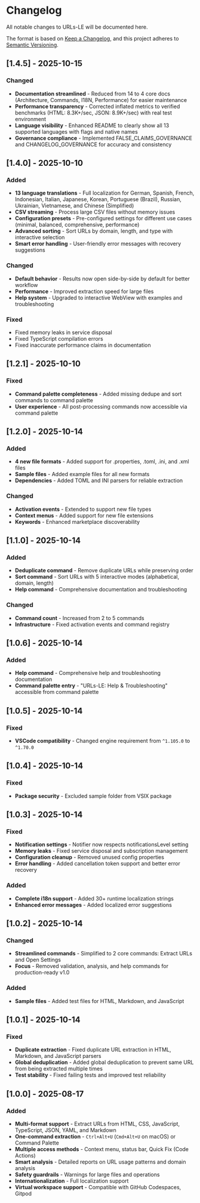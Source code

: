 # Changelog

All notable changes to URLs-LE will be documented here.

The format is based on [Keep a Changelog](https://keepachangelog.com/en/1.0.0/),
and this project adheres to [Semantic Versioning](https://semver.org/spec/v2.0.0.html).

## [1.4.5] - 2025-10-15

### Changed

- **Documentation streamlined** - Reduced from 14 to 4 core docs (Architecture, Commands, I18N, Performance) for easier maintenance
- **Performance transparency** - Corrected inflated metrics to verified benchmarks (HTML: 8.3K+/sec, JSON: 8.9K+/sec) with real test environment
- **Language visibility** - Enhanced README to clearly show all 13 supported languages with flags and native names
- **Governance compliance** - Implemented FALSE_CLAIMS_GOVERNANCE and CHANGELOG_GOVERNANCE for accuracy and consistency

## [1.4.0] - 2025-10-10

### Added

- **13 language translations** - Full localization for German, Spanish, French, Indonesian, Italian, Japanese, Korean, Portuguese (Brazil), Russian, Ukrainian, Vietnamese, and Chinese (Simplified)
- **CSV streaming** - Process large CSV files without memory issues
- **Configuration presets** - Pre-configured settings for different use cases (minimal, balanced, comprehensive, performance)
- **Advanced sorting** - Sort URLs by domain, length, and type with interactive selection
- **Smart error handling** - User-friendly error messages with recovery suggestions

### Changed

- **Default behavior** - Results now open side-by-side by default for better workflow
- **Performance** - Improved extraction speed for large files
- **Help system** - Upgraded to interactive WebView with examples and troubleshooting

### Fixed

- Fixed memory leaks in service disposal
- Fixed TypeScript compilation errors
- Fixed inaccurate performance claims in documentation

## [1.2.1] - 2025-10-10

### Fixed

- **Command palette completeness** - Added missing dedupe and sort commands to command palette
- **User experience** - All post-processing commands now accessible via command palette

## [1.2.0] - 2025-10-14

### Added

- **4 new file formats** - Added support for .properties, .toml, .ini, and .xml files
- **Sample files** - Added example files for all new formats
- **Dependencies** - Added TOML and INI parsers for reliable extraction

### Changed

- **Activation events** - Extended to support new file types
- **Context menus** - Added support for new file extensions
- **Keywords** - Enhanced marketplace discoverability

## [1.1.0] - 2025-10-14

### Added

- **Deduplicate command** - Remove duplicate URLs while preserving order
- **Sort command** - Sort URLs with 5 interactive modes (alphabetical, domain, length)
- **Help command** - Comprehensive documentation and troubleshooting

### Changed

- **Command count** - Increased from 2 to 5 commands
- **Infrastructure** - Fixed activation events and command registry

## [1.0.6] - 2025-10-14

### Added

- **Help command** - Comprehensive help and troubleshooting documentation
- **Command palette entry** - "URLs-LE: Help & Troubleshooting" accessible from command palette

## [1.0.5] - 2025-10-14

### Fixed

- **VSCode compatibility** - Changed engine requirement from `^1.105.0` to `^1.70.0`

## [1.0.4] - 2025-10-14

### Fixed

- **Package security** - Excluded sample folder from VSIX package

## [1.0.3] - 2025-10-14

### Fixed

- **Notification settings** - Notifier now respects notificationsLevel setting
- **Memory leaks** - Fixed service disposal and subscription management
- **Configuration cleanup** - Removed unused config properties
- **Error handling** - Added cancellation token support and better error recovery

### Added

- **Complete i18n support** - Added 30+ runtime localization strings
- **Enhanced error messages** - Added localized error suggestions

## [1.0.2] - 2025-10-14

### Changed

- **Streamlined commands** - Simplified to 2 core commands: Extract URLs and Open Settings
- **Focus** - Removed validation, analysis, and help commands for production-ready v1.0

### Added

- **Sample files** - Added test files for HTML, Markdown, and JavaScript

## [1.0.1] - 2025-10-14

### Fixed

- **Duplicate extraction** - Fixed duplicate URL extraction in HTML, Markdown, and JavaScript parsers
- **Global deduplication** - Added global deduplication to prevent same URL from being extracted multiple times
- **Test stability** - Fixed failing tests and improved test reliability

## [1.0.0] - 2025-08-17

### Added

- **Multi-format support** - Extract URLs from HTML, CSS, JavaScript, TypeScript, JSON, YAML, and Markdown
- **One-command extraction** - `Ctrl+Alt+U` (`Cmd+Alt+U` on macOS) or Command Palette
- **Multiple access methods** - Context menu, status bar, Quick Fix (Code Actions)
- **Smart analysis** - Detailed reports on URL usage patterns and domain analysis
- **Safety guardrails** - Warnings for large files and operations
- **Internationalization** - Full localization support
- **Virtual workspace support** - Compatible with GitHub Codespaces, Gitpod
